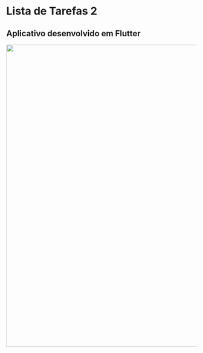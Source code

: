 # Lista de Tarefas 2

## Aplicativo desenvolvido em Flutter




<p align="center">
    <img src="https://github.com/viniciusburza/Flutter/blob/master/lista_de_tarefas_2/images/lista_de_tarefas_2.png" width="800"/>
</p>

